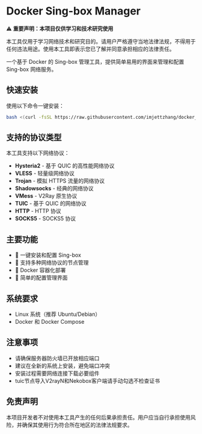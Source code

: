 # Docker Sing-box Manager

⚠️ **重要声明：本项目仅供学习和技术研究使用**

本工具仅用于学习网络技术和研究目的。请用户严格遵守当地法律法规，不得用于任何违法用途。使用本工具即表示您已了解并同意承担相应的法律责任。

一个基于 Docker 的 Sing-box 管理工具，提供简单易用的界面来管理和配置 Sing-box 网络服务。

## 快速安装

使用以下命令一键安装：

```bash
bash <(curl -fsSL https://raw.githubusercontent.com/imjettzhang/docker_singbox_manager/main/quickstart.sh)
```

## 支持的协议类型

本工具支持以下网络协议：

- **Hysteria2** - 基于 QUIC 的高性能网络协议
- **VLESS** - 轻量级网络协议
- **Trojan** - 模拟 HTTPS 流量的网络协议
- **Shadowsocks** - 经典的网络协议
- **VMess** - V2Ray 原生协议
- **TUIC** - 基于 QUIC 的网络协议
- **HTTP** - HTTP 协议
- **SOCKS5** - SOCKS5 协议

## 主要功能

- 🚀 一键安装和配置 Sing-box
- 📝 支持多种网络协议的节点管理
- 🐳 Docker 容器化部署
- 🔧 简单的配置管理界面

## 系统要求

- Linux 系统（推荐 Ubuntu/Debian）
- Docker 和 Docker Compose

## 注意事项

- 请确保服务器防火墙已开放相应端口
- 建议在全新的系统上安装，避免端口冲突
- 安装过程需要网络连接下载必要组件
- tuic节点导入V2rayN和Nekobox客户端请手动勾选不检查证书

## 免责声明

本项目开发者不对使用本工具产生的任何后果承担责任。用户应当自行承担使用风险，并确保其使用行为符合所在地区的法律法规要求。
